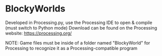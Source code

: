 # BlockyWorlds
Developed in Processing.py, use the Processing IDE to open & compile (must switch to Python mode)
Download can be found on the Processing website: https://processing.org/

NOTE: Game files must be inside of a folder named "BlockyWorld" for Processing to recognize it as a Processing-compatible program
